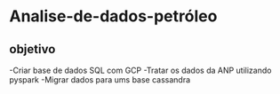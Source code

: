 # Analise-de-dados-petróleo

## objetivo

-Criar base de dados SQL com GCP
-Tratar os dados da ANP utilizando pyspark
-Migrar dados para ums base cassandra
